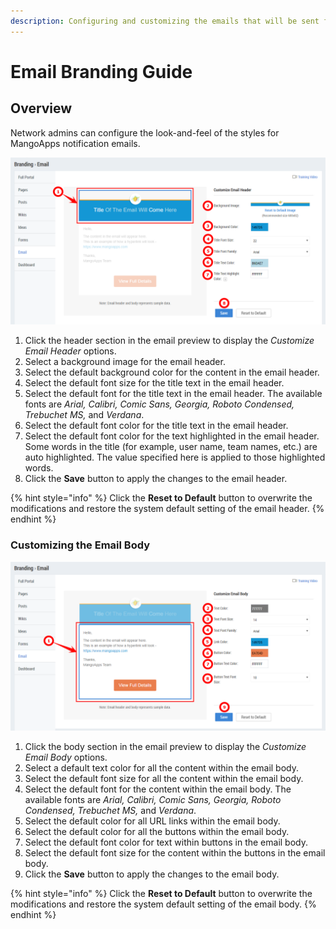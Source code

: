 ```yaml
---
description: Configuring and customizing the emails that will be sent from your domain
---
```


# Email Branding Guide

## Overview

Network admins can configure the look-and-feel of the styles for MangoApps notification emails.

![Admin Portal > Branding > Email > Customize Email Header](<.gitbook/assets/image (1).png>)

1. Click the header section in the email preview to display the _Customize Email Header_ options.
2. Select a background image for the email header.
3. Select the default background color for the content in the email header.
4. Select the default font size for the title text in the email header.
5. Select the default font for the title text in the email header. The available fonts are _Arial, Calibri, Comic Sans, Georgia, Roboto Condensed, Trebuchet MS,_ and _Verdana_.
6. Select the default font color for the title text in the email header.
7. Select the default font color for the text highlighted in the email header. Some words in the title (for example, user name, team names, etc.) are auto highlighted. The value specified here is applied to those highlighted words.
8. Click the **Save** button to apply the changes to the email header.

{% hint style="info" %}
Click the **Reset to Default** button to overwrite the modifications and restore the system default setting of the email header.
{% endhint %}

### **Customizing the Email Body**

![Admin Portal > Branding > Email > Customize Email Body](.gitbook/assets/image.png)



1. Click the body section in the email preview to display the _Customize Email Body_ options.
2. Select a default text color for all the content within the email body.
3. Select the default font size for all the content within the email body.
4. Select the default font for the content within the email body. The available fonts are _Arial, Calibri, Comic Sans, Georgia, Roboto Condensed, Trebuchet MS,_ and _Verdana_.
5. Select the default color for all URL links within the email body.
6. Select the default color for all the buttons within the email body.
7. Select the default font color for text within buttons in the email body.
8. Select the default font size for the content within the buttons in the email body.
9. Click the **Save** button to apply the changes to the email body.

{% hint style="info" %}
Click the **Reset to Default** button to overwrite the modifications and restore the system default setting of the email body.
{% endhint %}
